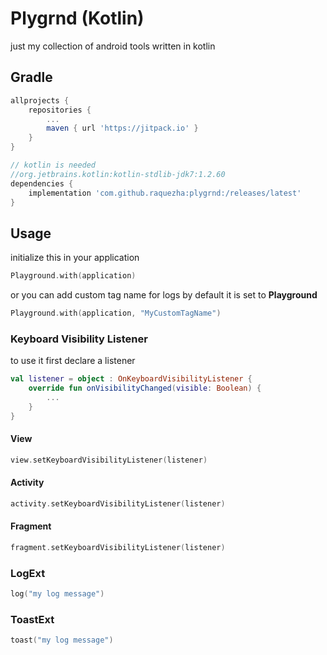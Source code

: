 # Plygrnd (Kotlin)
just my collection of android tools written in kotlin

## Gradle

```groovy
allprojects {
    repositories {
        ...
        maven { url 'https://jitpack.io' }
    }
}
```

```groovy
// kotlin is needed 
//org.jetbrains.kotlin:kotlin-stdlib-jdk7:1.2.60
dependencies {
    implementation 'com.github.raquezha:plygrnd:/releases/latest'
}
```

## Usage

initialize this in your application
```kotlin
Playground.with(application)
```
or you can add custom tag name for logs by default it is set to **Playground**
```kotlin
Playground.with(application, "MyCustomTagName")
```

### Keyboard Visibility Listener

to use it first declare a listener
```kotlin
val listener = object : OnKeyboardVisibilityListener {
    override fun onVisibilityChanged(visible: Boolean) {
        ...
    }
}
```

#### View

```kotlin
view.setKeyboardVisibilityListener(listener)
```

#### Activity

```kotlin
activity.setKeyboardVisibilityListener(listener)
```
#### Fragment

```kotlin
fragment.setKeyboardVisibilityListener(listener)
```


### LogExt

```kotlin
log("my log message")
```

### ToastExt

```kotlin
toast("my log message")
```
